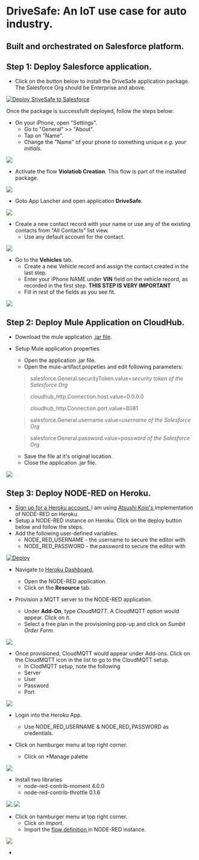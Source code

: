 # DriveSafe: An IoT use case for auto industry. 
## Built and orchestrated on Salesforce platform.

## Step 1: Deploy Salesforce application. 

- Click on the button below to install the DriveSafe application package. The Salesforce Org should be Enterprise and above.

<a href="https://githubsfdeploy.herokuapp.com?owner=kaul-vineet&amp;repo=DriveSafe">
  <img src="https://raw.githubusercontent.com/afawcett/githubsfdeploy/master/src/main/webapp/resources/img/deploy.png" alt="Deploy SriveSafe to Salesforce" />
</a>

Once the package is successfullt deployed, follow the steps below: 

- On your iPhone, open "Settings". 
  - Go to "General" >>  "About".
  - Tap on "Name".
  - Change the "Name" of your phone to something unique *e.g. your initials*.
<img src="https://github.com/kaul-vineet/DriveSafe-sf/blob/master/images/IMG_1DDDAA6A93B9-1.jpeg">

- Activate the flow **Violatiob Creation**. This flow is part of the installed package.
<img src="https://github.com/kaul-vineet/DriveSafe-sf/blob/master/images/Flow%20Screen-shot.png">


- Goto App Lancher and open application **DriveSafe**.
<img src="https://github.com/kaul-vineet/DriveSafe-sf/blob/master/images/app%20launcher.png">


- Create a new contact record with your name or use any of the existing contacts from "All Contacts" list view.
  - Use any default account for the contact.
 <img src="https://github.com/kaul-vineet/DriveSafe-sf/blob/master/images/Screenshot%202020-08-13%20at%2011.34.23%20PM.png">


- Go to the **Vehicles** tab.
  - Create a new Vehicle record and assign the contact created in the last step.
  - Enter your iPhone NAME under **VIN** field on the vehicle record, as recorded in the first step. **THIS STEP IS VERY IMPORTANT**
  - Fill in rest of the fields as you see fit.
<img src="https://github.com/kaul-vineet/DriveSafe-sf/blob/master/images/Screenshot%202020-08-13%20at%2011.37.01%20PM.png">


## Step 2: Deploy Mule Application on CloudHub. 


- Download the mule application <a href="https://github.com/kaul-vineet/DriveSafe-sf/blob/master/mule-app/tardisviolationservicev2.jar">.jar file</a>.


- Setup Mule application properties
  - Open the application .jar file. 
  - Open the mule-artifact.propeties and edit following parameters:
  > salesforce.General.securityToken.value=*security token of the Salesforce Org*
  
  > cloudhub_http.Connection.host.value=0.0.0.0
  
  > cloudhub_http.Connection.port.value=8081
  
  > salesforce.General.username.value=*username of the Salesforce Org*
  
  > salesforce.General.password.value=*password of the Salesforce Org*
  
  - Save the file at it's original location. 
  - Close the application .jar file.
<img src="https://github.com/kaul-vineet/DriveSafe-sf/blob/master/images/mule-config.png">

## Step 3: Deploy NODE-RED on Heroku. 

- <a href="https://signup.heroku.com/"> Sign up for a Heroku account. </a> I am using <a href="https://github.com/joeartsea"> Atsushi Kojo's </a> implementation of NODE-RED on Heroku. 
- Setup a NODE-RED instance on Heroku. Click on the deploy button below and follow the steps. 
- Add the following user-defined variables.
  - NODE_RED_USERNAME - the username to secure the editor with
  - NODE_RED_PASSWORD - the password to secure the editor with
<a href="https://heroku.com/deploy?template=https://github.com/joeartsea/node-red-heroku/tree/master">
  <img src="https://www.herokucdn.com/deploy/button.svg" alt="Deploy">
</a>

- Navigate to <a href="https://dashboard.heroku.com/"> Heroku Dashboard. </a>
  - Open the NODE-RED application. 
  - Click on the **Resource** tab.
  

- Provision a MQTT server to the NODE-RED application.
  - Under **Add-On**, type *CloudMQTT*. A CloudMQTT option would appear. Click on it. 
  - Select a free plan in the provisioning pop-up and click on *Sumbit Order Form*. 
<img src="https://github.com/kaul-vineet/DriveSafe-sf/blob/master/images/MQTT%20-%20install.png">
  
- Once provisioned, CloudMQTT would appear under Add-ons. Click on the CloudMQTT icon in the list to go to the CloudMQTT setup. 
  - In ClodMQTT setup, note the following
   - Server
   - User 
   - Password
   - Port
<img src="https://github.com/kaul-vineet/DriveSafe-sf/blob/master/images/MQTT.png">
  
  
- Login into the Heroku App. 
  - Use NODE_RED_USERNAME & NODE_RED_PASSWORD as credentials.


- Click on hamburger menu at top right corner. 
  - Click on *Manage palette
<img src="https://github.com/kaul-vineet/DriveSafe-sf/blob/master/images/import-flow.png">
  
  
- Install two libraries
  - node-red-contrib-moment 4.0.0
  - node-red-contrib-throttle 0.1.6
<img src="https://github.com/kaul-vineet/DriveSafe-sf/blob/master/images/install-moment.png">
<img src="https://github.com/kaul-vineet/DriveSafe-sf/blob/master/images/install-throttle.png">


- Click on hamburger menu at top right corner. 
  - Click on *Import*.
  - Import the <a href="https://github.com/kaul-vineet/DriveSafe-sf/blob/master/flows/flows.json"> flow definition </a> in NODE-RED instance.
<img src="https://github.com/kaul-vineet/DriveSafe-sf/blob/master/images/import-flow.png">


- 




